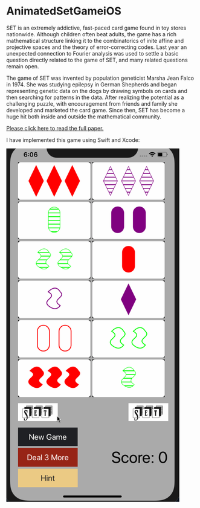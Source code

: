 # AnimatedSetGameiOS

SET is an extremely addictive, fast-paced card game found in toy stores nationwide. Although children often beat adults, the game has a rich mathematical structure linking it to the combinatorics of inite affine and projective spaces and the theory of error-correcting codes. Last year an unexpected connection to Fourier analysis was used to settle a basic question directly related to the game of SET, and many related questions remain open. 

The game of SET was invented by population geneticist Marsha Jean Falco in 1974. She was studying epilepsy in German Shepherds and began representing genetic data on the dogs by drawing symbols on cards and then searching for patterns in the data. After realizing the potential as a challenging puzzle, with encouragement from friends and family she developed and marketed the card game. Since then, SET has become a huge hit both inside and outside the mathematical community.

[Please click here to read the full paper.](http://homepages.warwick.ac.uk/staff/D.Maclagan/papers/set.pdf)


I have implemented this game using Swift and Xcode:

![photo](https://github.com/sabrisonmez54/AnimatedSetGameiOS/blob/master/AnimatedSetGame1_GIF.gif)
